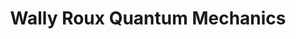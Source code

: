 ---
title: "Wally Roux Quantum Mechanics"
description: 'Coming of the age book. Wally Roux adalah jenius cilik yang tidak pernah fit in dengan lingkungannya dan menemukan pelarian di memperbaiki lubang di kuantum fisik.'
cover: "images/reading/wally-roux-quantum.jpeg"
publishDate: 2019-11-11
authors: "Nick Carr"
categories: ["stories & narratives"]
status: 🟢
---